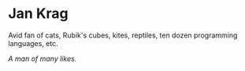 # Jan Krag

Avid fan of cats, Rubik's cubes, kites, reptiles, ten dozen programming languages, etc.


_A man of many likes._
